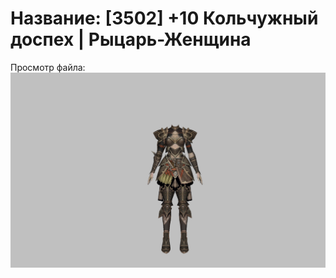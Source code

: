 # Название: [3502] +10 Кольчужный доспех | Рыцарь-Женщина

Просмотр файла:
![p010006.png](p010006.png)